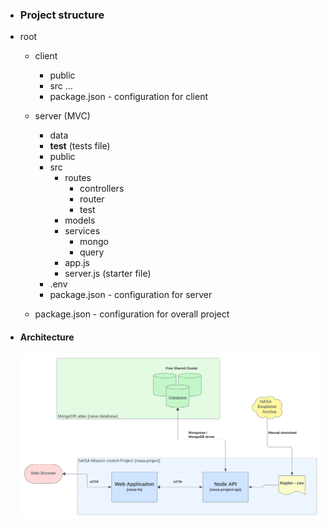 - ### Project structure

- root
    - client 
        - public
        - src ...  
        - package.json - configuration for client

    - server (MVC)
        - data
        - __test__ (tests file)
        - public
        - src
            - routes
                - controllers
                - router
                - test
            - models 
            - services
                - mongo
                - query
            - app.js
            - server.js (starter file)
        - .env
        - package.json - configuration for server

    - package.json - configuration for overall project

- #### Architecture
    <img src="./Architecture.svg"/>

